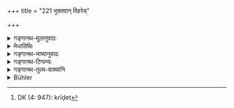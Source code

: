 +++
title = "221 भुक्तवान् विहरेच्"

+++

<details><summary>गङ्गानथ-मूलानुवादः</summary>

Having dined, he shall amuse himself in the inner apartment, in the company of the ladies; and having amused himself, he shall in due time again attend to business.—(221)
</details>

<details><summary>मेधातिथिः</summary>

तस्मिन्न् एवान्तर्गृह आत्मविनोदाय **स्त्रीभिर्** नवोढभार्यादिभिर् यथासुखं क्रीडेत[^३४२] । **यथाकालम्** इति यावद् विहरणकालम् इति चोत्तरेण संबन्धनीयम् । **विहृत्य** विश्रान्तः, कालोपपन्नानि **कार्याण्य्** एकाकी मन्त्रिभिश् च सह पुनर् विचारयेत् ॥ ७.२२१ ॥


[^३४२]:
     DK (4: 947): krīḍet
</details>

<details><summary>गङ्गानथ-भाष्यानुवादः</summary>

In that same inner apartment, he shall, with a view to divert himself, sport, as long as it pleases him, with the ‘*ladies*’,—his newly-wed wives.

‘*In due time*’—*i.e*. after such time as is proper for such diversion; this is to be construed with what follows.

‘*Having amused himself*’—*i.e*. after having shaken off his fatigue;—‘*he shall*’—either alone by himself, or in the company of ministers,—‘*ugain attend to*’ such business as may present itself.—(221)
</details>

<details><summary>गङ्गानथ-टिप्पन्यः</summary>

This verse is quoted in *Mitākṣarā* (on 1.328);—in *Madanapārijāta* (p. 224);—in *Vīramitrodaya* (Rājanīti, p. 167),—in *Nītimayūkha* (p. 51);—and in *Nṛsiṃhaprasāda* (Āhnika, p. 36a).
</details>

<details><summary>गङ्गानथ-तुल्य-वाक्यानि</summary>

*Yājñavalkya* (1.328).—‘After that he may amuse himself as he likes; or
accompanied by ministers, he shall inspect the army and hold consultations with the army-commanders.’

*Arthaśāstra*.—(See under 145.)

*Kāmandaka* (7.49).—‘Having bathed and smeared his person with unguents
and perfumes, and being decked with garlands and ornaments, the king shall hold intercourse with his wife, who also has bathed and decked herself with bright garments and brilliant ornaments.’
</details>

<details><summary>Bühler</summary>

221	When he has dined, he may divert himself with his wives in the harem; but when he has diverted himself, he must, in due time, again think of the affairs of state.
</details>
